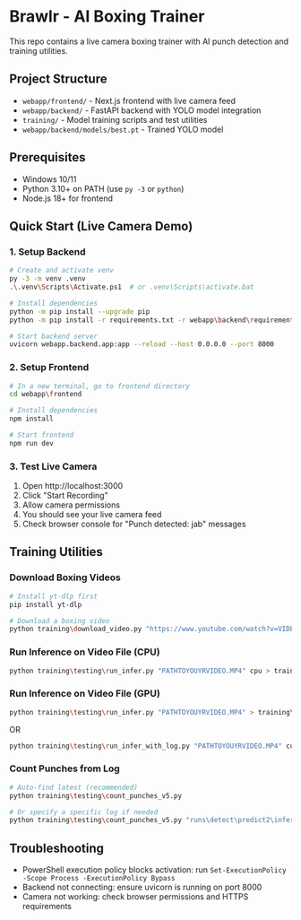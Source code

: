 # Brawlr - AI Boxing Trainer

This repo contains a live camera boxing trainer with AI punch detection and training utilities.

## Project Structure
- `webapp/frontend/` - Next.js frontend with live camera feed
- `webapp/backend/` - FastAPI backend with YOLO model integration
- `training/` - Model training scripts and test utilities
- `webapp/backend/models/best.pt` - Trained YOLO model

## Prerequisites
- Windows 10/11
- Python 3.10+ on PATH (use `py -3` or `python`)
- Node.js 18+ for frontend

## Quick Start (Live Camera Demo)

### 1. Setup Backend
```bash
# Create and activate venv
py -3 -m venv .venv
.\.venv\Scripts\Activate.ps1  # or .venv\Scripts\activate.bat

# Install dependencies
python -m pip install --upgrade pip
python -m pip install -r requirements.txt -r webapp\backend\requirements.txt

# Start backend server
uvicorn webapp.backend.app:app --reload --host 0.0.0.0 --port 8000
```

### 2. Setup Frontend
```bash
# In a new terminal, go to frontend directory
cd webapp\frontend

# Install dependencies
npm install

# Start frontend
npm run dev
```

### 3. Test Live Camera
1. Open http://localhost:3000
2. Click "Start Recording"
3. Allow camera permissions
4. You should see your live camera feed
5. Check browser console for "Punch detected: jab" messages

## Training Utilities

### Download Boxing Videos
```bash
# Install yt-dlp first
pip install yt-dlp

# Download a boxing video
python training\download_video.py "https://www.youtube.com/watch?v=VIDEO_ID"
```

### Run Inference on Video File (CPU)
```bash
python training\testing\run_infer.py "PATHTOYOUYRVIDEO.MP4" cpu > training\inference_log.txt 2>&1 
```

### Run Inference on Video File (GPU)
```bash
python training\testing\run_infer.py "PATHTOYOUYRVIDEO.MP4" > training\inference_log.txt 2>&1
```
OR

```bash
python training\testing\run_infer_with_log.py "PATHTOYOUYRVIDEO.MP4" cuda
```
### Count Punches from Log
```bash
# Auto-find latest (recommended)
python training\testing\count_punches_v5.py

# Or specify a specific log if needed
python training\testing\count_punches_v5.py "runs\detect\predict2\inference_log.txt"
```

## Troubleshooting
- PowerShell execution policy blocks activation: run `Set-ExecutionPolicy -Scope Process -ExecutionPolicy Bypass`
- Backend not connecting: ensure uvicorn is running on port 8000
- Camera not working: check browser permissions and HTTPS requirements